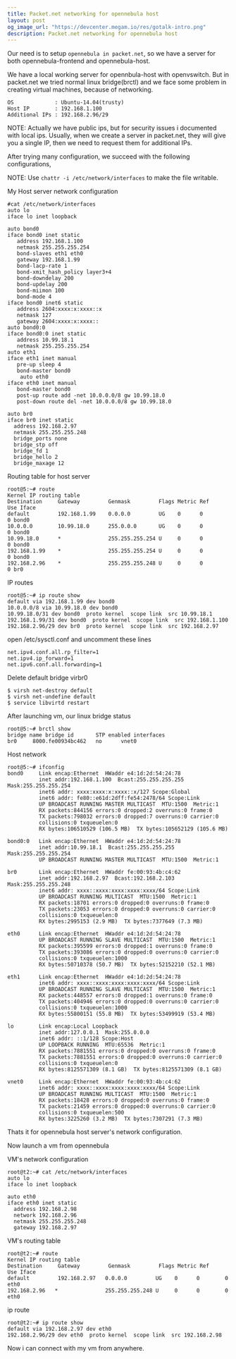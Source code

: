 ```yaml
---
title: Packet.net networking for opennebula host
layout: post
og_image_url: "https://devcenter.megam.io/res/gotalk-intro.png"
description: Packet.net networking for opennebula host
---
```


Our need is to setup `opennebula in packet.net`, so we have a server for both opennebula-frontend and opennebula-host.

We have a local working server for opennbula-host with openvswitch. But in packet.net we tried normal linux bridge(brctl) and we face some problem in creating virtual machines, because of networking.

	OS 			   : Ubuntu-14.04(trusty)
	Host IP 	   : 192.168.1.100
	Additional IPs : 192.168.2.96/29

NOTE: Actually we have public ips, but for security issues i documented with local ips.
Usually, when we create a server in packet.net, they will give you a single IP, then we need to request them for additional IPs.

After trying many configuration, we succeed with the following configurations,

NOTE: Use `chattr -i /etc/network/interfaces` to make the file writable.

My Host server network configuration

	#cat /etc/network/interfaces
	auto lo
	iface lo inet loopback

	auto bond0
	iface bond0 inet static
	   address 192.168.1.100
	   netmask 255.255.255.254
	   bond-slaves eth1 eth0
	   gateway 192.168.1.99
	   bond-lacp-rate 1
	   bond-xmit_hash_policy layer3+4
	   bond-downdelay 200
	   bond-updelay 200
	   bond-miimon 100
	   bond-mode 4
	iface bond0 inet6 static
	   address 2604:xxxx:x:xxxx::x
	   netmask 127
	   gateway 2604:xxxx:x:xxxx::
	auto bond0:0
	iface bond0:0 inet static
	   address 10.99.18.1
	   netmask 255.255.255.254
	auto eth1
	iface eth1 inet manual
	   pre-up sleep 4
	   bond-master bond0
		auto eth0
	iface eth0 inet manual
	   bond-master bond0
	   post-up route add -net 10.0.0.0/8 gw 10.99.18.0
	   post-down route del -net 10.0.0.0/8 gw 10.99.18.0

	auto br0
	iface br0 inet static
	  address 192.168.2.97
	  netmask 255.255.255.248
	  bridge_ports none
	  bridge_stp off
	  bridge_fd 1
	  bridge_hello 2
	  bridge_maxage 12

Routing table for host server

	root@5:~# route
	Kernel IP routing table
	Destination     Gateway         Genmask         Flags Metric Ref    Use Iface
	default         192.168.1.99    0.0.0.0         UG    0      0        0 bond0
	10.0.0.0        10.99.18.0      255.0.0.0       UG    0      0        0 bond0
	10.99.18.0      *               255.255.255.254 U     0      0        0 bond0
	192.168.1.99    *               255.255.255.254 U     0      0        0 bond0
	192.168.2.96    *               255.255.255.248 U     0      0        0 br0


IP routes

	root@5:~# ip route show
	default via 192.168.1.99 dev bond0
	10.0.0.0/8 via 10.99.18.0 dev bond0
	10.99.18.0/31 dev bond0  proto kernel  scope link  src 10.99.18.1
	192.168.1.99/31 dev bond0  proto kernel  scope link  src 192.168.1.100
	192.168.2.96/29 dev br0  proto kernel  scope link  src 192.168.2.97


open /etc/sysctl.conf and uncomment these lines

	net.ipv4.conf.all.rp_filter=1
	net.ipv4.ip_forward=1
	net.ipv6.conf.all.forwarding=1

Delete default bridge virbr0

	$ virsh net-destroy default
	$ virsh net-undefine default
	$ service libvirtd restart

After launching vm, our linux bridge status

	root@5:~# brctl show
	bridge name	bridge id		STP enabled	interfaces
	br0		8000.fe00934bc462	no		vnet0

Host network

	root@5:~# ifconfig
	bond0     Link encap:Ethernet  HWaddr e4:1d:2d:54:24:78  
	          inet addr:192.168.1.100  Bcast:255.255.255.255  Mask:255.255.255.254
	          inet6 addr: xxxx:xxxx:x:xxxx::x/127 Scope:Global
	          inet6 addr: fe80::e61d:2dff:fe54:2478/64 Scope:Link
	          UP BROADCAST RUNNING MASTER MULTICAST  MTU:1500  Metric:1
	          RX packets:844156 errors:0 dropped:2 overruns:0 frame:0
	          TX packets:798032 errors:0 dropped:7 overruns:0 carrier:0
	          collisions:0 txqueuelen:0
	          RX bytes:106510529 (106.5 MB)  TX bytes:105652129 (105.6 MB)

	bond0:0   Link encap:Ethernet  HWaddr e4:1d:2d:54:24:78  
	          inet addr:10.99.18.1  Bcast:255.255.255.255  Mask:255.255.255.254
        	  UP BROADCAST RUNNING MASTER MULTICAST  MTU:1500  Metric:1

	br0       Link encap:Ethernet  HWaddr fe:00:93:4b:c4:62  
	          inet addr:192.168.2.97  Bcast:192.168.2.103  Mask:255.255.255.248
	          inet6 addr: xxxx::xxxx:xxxx:xxxx:xxxx/64 Scope:Link
	          UP BROADCAST RUNNING MULTICAST  MTU:1500  Metric:1
	          RX packets:18701 errors:0 dropped:0 overruns:0 frame:0
	          TX packets:23053 errors:0 dropped:0 overruns:0 carrier:0
	          collisions:0 txqueuelen:0
	          RX bytes:2995153 (2.9 MB)  TX bytes:7377649 (7.3 MB)

	eth0      Link encap:Ethernet  HWaddr e4:1d:2d:54:24:78  
	          UP BROADCAST RUNNING SLAVE MULTICAST  MTU:1500  Metric:1
	          RX packets:395599 errors:0 dropped:1 overruns:0 frame:0
	          TX packets:393086 errors:0 dropped:0 overruns:0 carrier:0
	          collisions:0 txqueuelen:1000
	          RX bytes:50710378 (50.7 MB)  TX bytes:52152210 (52.1 MB)

	eth1      Link encap:Ethernet  HWaddr e4:1d:2d:54:24:78  
	          inet6 addr: xxxx::xxxx:xxxx:xxxx:xxxx/64 Scope:Link
	          UP BROADCAST RUNNING SLAVE MULTICAST  MTU:1500  Metric:1
	          RX packets:448557 errors:0 dropped:1 overruns:0 frame:0
	          TX packets:404946 errors:0 dropped:0 overruns:0 carrier:0
	          collisions:0 txqueuelen:1000
	          RX bytes:55800151 (55.8 MB)  TX bytes:53499919 (53.4 MB)

	lo        Link encap:Local Loopback  
	          inet addr:127.0.0.1  Mask:255.0.0.0
	          inet6 addr: ::1/128 Scope:Host
	          UP LOOPBACK RUNNING  MTU:65536  Metric:1
	          RX packets:7881551 errors:0 dropped:0 overruns:0 frame:0
	          TX packets:7881551 errors:0 dropped:0 overruns:0 carrier:0
	          collisions:0 txqueuelen:0
	          RX bytes:8125571309 (8.1 GB)  TX bytes:8125571309 (8.1 GB)

	vnet0     Link encap:Ethernet  HWaddr fe:00:93:4b:c4:62  
	          inet6 addr: xxxx::xxxx:xxxx:xxxx:xxxx/64 Scope:Link
	          UP BROADCAST RUNNING MULTICAST  MTU:1500  Metric:1
          	  RX packets:18428 errors:0 dropped:0 overruns:0 frame:0
	          TX packets:21459 errors:0 dropped:0 overruns:0 carrier:0
          	  collisions:0 txqueuelen:500
	          RX bytes:3225260 (3.2 MB)  TX bytes:7307291 (7.3 MB)

Thats it for opennebula host server's network configuration.

Now launch a vm from opennebula

VM's network configuration

	root@t2:~# cat /etc/network/interfaces
	auto lo
	iface lo inet loopback

	auto eth0
	iface eth0 inet static
	  address 192.168.2.98
	  network 192.168.2.96
	  netmask 255.255.255.248
	  gateway 192.168.2.97

VM's routing table

	root@t2:~# route
	Kernel IP routing table
	Destination     Gateway         Genmask         Flags Metric Ref    Use Iface
	default         192.168.2.97   0.0.0.0         UG    0      0        0 eth0
	192.168.2.96   *               255.255.255.248 U     0      0        0 eth0

ip route

	root@t2:~# ip route show
	default via 192.168.2.97 dev eth0
	192.168.2.96/29 dev eth0  proto kernel  scope link  src 192.168.2.98

Now i can connect with my vm from anywhere.
